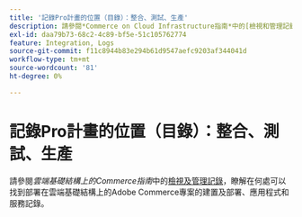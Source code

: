 ```yaml
---
title: '記錄Pro計畫的位置（目錄）：整合、測試、生產'
description: 請參閱*Commerce on Cloud Infrastructure指南*中的[檢視和管理記錄](https://experienceleague.adobe.com/docs/commerce-cloud-service/user-guide/develop/test/log-locations.html)，瞭解在何處尋找專案的建置和部署、應用程式和服務記錄。
exl-id: daa79b73-68c2-4c89-bf5e-51c105762774
feature: Integration, Logs
source-git-commit: f11c8944b83e294b61d9547aefc9203af344041d
workflow-type: tm+mt
source-wordcount: '81'
ht-degree: 0%

---
```


# 記錄Pro計畫的位置（目錄）：整合、測試、生產

請參閱&#x200B;*雲端基礎結構上的Commerce指南*&#x200B;中的[檢視及管理記錄](https://experienceleague.adobe.com/docs/commerce-cloud-service/user-guide/develop/test/log-locations.html)，瞭解在何處可以找到部署在雲端基礎結構上的Adobe Commerce專案的建置及部署、應用程式和服務記錄。
